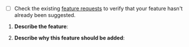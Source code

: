 - [ ] Check the existing [feature requests](https://gitlab.com/jeseibel/distant-horizons/-/issues/?sort=updated_desc&state=opened&label_name%5B%5D=Feature) to verify that your feature hasn't already been suggested.

1. **Describe the feature**:

2. **Describe why this feature should be added**:
